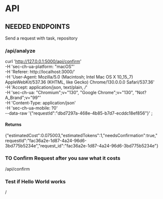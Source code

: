 # API

## NEEDED ENDPOINTS

Send a request with task, repository

### /api/analyze

curl 'http://127.0.0.1:5000/api/confirm' \
  -H 'sec-ch-ua-platform: "macOS"' \
  -H 'Referer: http://localhost:3000/' \
  -H 'User-Agent: Mozilla/5.0 (Macintosh; Intel Mac OS X 10_15_7) AppleWebKit/537.36 (KHTML, like Gecko) Chrome/130.0.0.0 Safari/537.36' \
  -H 'Accept: application/json, text/plain, */*' \
  -H 'sec-ch-ua: "Chromium";v="130", "Google Chrome";v="130", "Not?A_Brand";v="99"' \
  -H 'Content-Type: application/json' \
  -H 'sec-ch-ua-mobile: ?0' \
  --data-raw '{"requestId":"dbd7297a-468e-4b85-b7d7-ecddc18ef856"}' ;

#### Returns

{"estimatedCost":0.075003,"estimatedTokens":1,"needsConfirmation":true,"requestId":"fac36a2e-1d87-4a24-96d6-3bd775b5234e","request_id":"fac36a2e-1d87-4a24-96d6-3bd775b5234e"}

### TO Confirm Request after you saw what it costs



/api/confirm


### Test if Hello World works
/ 